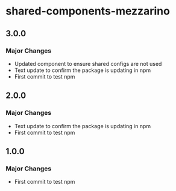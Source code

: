 # shared-components-mezzarino

## 3.0.0

### Major Changes

- Updated component to ensure shared configs are not used
- Text update to confirm the package is updating in npm
- First commit to test npm

## 2.0.0

### Major Changes

- Text update to confirm the package is updating in npm
- First commit to test npm

## 1.0.0

### Major Changes

- First commit to test npm
